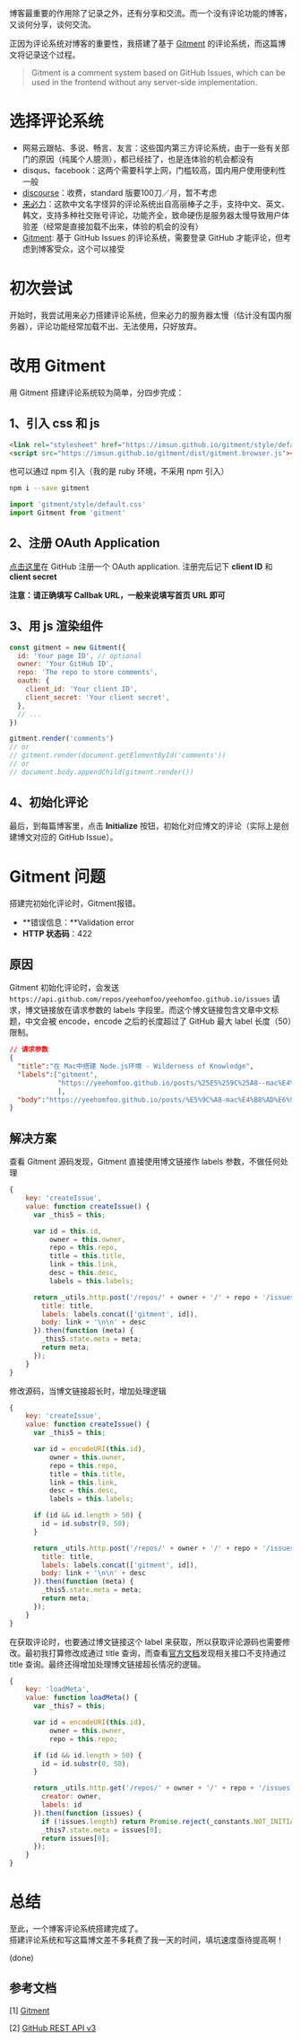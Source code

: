 博客最重要的作用除了记录之外，还有分享和交流。而一个没有评论功能的博客，又谈何分享，谈何交流。  

正因为评论系统对博客的重要性，我搭建了基于 [Gitment](https://github.com/imsun/gitment) 的评论系统，而这篇博文将记录这个过程。

> Gitment is a comment system based on GitHub Issues, which can be used in the frontend without any server-side implementation.

# 选择评论系统

* 网易云跟帖、多说、畅言、友言：这些国内第三方评论系统，由于一些有关部门的原因（纯属个人臆测），都已经挂了，也是连体验的机会都没有
* disqus、facebook：这两个需要科学上网，门槛较高，国内用户使用便利性一般
* [discourse](https://www.discourse.org/)：收费，standard 版要100刀／月，暂不考虑
* [来必力](https://livere.com/)：这款中文名字怪异的评论系统出自高丽棒子之手，支持中文、英文、韩文，支持多种社交账号评论，功能齐全，致命硬伤是服务器太慢导致用户体验差（经常是直接加载不出来，体验的机会的没有）
* [Gitment](https://github.com/imsun/gitment): 基于 GitHub Issues 的评论系统，需要登录 GitHub 才能评论，但考虑到博客受众，这个可以接受

# 初次尝试

开始时，我尝试用来必力搭建评论系统，但来必力的服务器太慢（估计没有国内服务器），评论功能经常加载不出、无法使用，只好放弃。

# 改用 Gitment

用 Gitment 搭建评论系统较为简单，分四步完成：

## 1、引入 css 和 js

```html
<link rel="stylesheet" href="https://imsun.github.io/gitment/style/default.css">
<script src="https://imsun.github.io/gitment/dist/gitment.browser.js"></script>
```

也可以通过 npm 引入（我的是 ruby 环境，不采用 npm 引入）

```bash
npm i --save gitment
```

```js
import 'gitment/style/default.css'
import Gitment from 'gitment'
```

## 2、注册 OAuth Application

[点击这里](https://github.com/settings/applications/new)在 GitHub 注册一个 OAuth application. 注册完后记下 __client ID__ 和 __client secret__

__注意：请正确填写 Callbak URL，一般来说填写首页 URL 即可__

## 3、用 js 渲染组件

```js
const gitment = new Gitment({
  id: 'Your page ID', // optional
  owner: 'Your GitHub ID',
  repo: 'The repo to store comments',
  oauth: {
    client_id: 'Your client ID',
    client_secret: 'Your client secret',
  },
  // ...
})

gitment.render('comments')
// or
// gitment.render(document.getElementById('comments'))
// or
// document.body.appendChild(gitment.render())
```

## 4、初始化评论

最后，到每篇博客里，点击 __Initialize__ 按钮，初始化对应博文的评论（实际上是创建博文对应的 GitHub Issue）。

# Gitment 问题

搭建完初始化评论时，Gitment报错。  

* **错误信息：**Validation error
* **HTTP 状态码**：422

## 原因

Gitment 初始化评论时，会发送 `https://api.github.com/repos/yeehomfoo/yeehomfoo.github.io/issues` 请求，博文链接放在请求参数的 labels 字段里。而这个博文链接包含文章中文标题，中文会被 encode，encode 之后的长度超过了 GitHub 最大 label 长度（50）限制。

```json
// 请求参数
{
  "title":"在 Mac中搭建 Node.js环境 - Wilderness of Knowledge",
  "labels":["gitment",
            "https://yeehomfoo.github.io/posts/%25E5%259C%25A8--mac%E4%B8%AD%E6%90%AD%E5%BB%BA-node.js%E7%8E%AF%E5%A2%83/"
            ],
  "body":"https://yeehomfoo.github.io/posts/%E5%9C%A8-mac%E4%B8%AD%E6%90%AD%E5%BB%BA-node.js%E7%8E%AF%E5%A2%83/\n\n"
}

```

## 解决方案

查看 Gitment 源码发现，Gitment 直接使用博文链接作 labels 参数，不做任何处理

```js
{
    key: 'createIssue',
    value: function createIssue() {
      var _this5 = this;

      var id = this.id,
          owner = this.owner,
          repo = this.repo,
          title = this.title,
          link = this.link,
          desc = this.desc,
          labels = this.labels;

      return _utils.http.post('/repos/' + owner + '/' + repo + '/issues', {
        title: title,
        labels: labels.concat(['gitment', id]),
        body: link + '\n\n' + desc
      }).then(function (meta) {
        _this5.state.meta = meta;
        return meta;
      });
    }
}
```

修改源码，当博文链接超长时，增加处理逻辑

```js
{
    key: 'createIssue',
    value: function createIssue() {
      var _this5 = this;

      var id = encodeURI(this.id),
          owner = this.owner,
          repo = this.repo,
          title = this.title,
          link = this.link,
          desc = this.desc,
          labels = this.labels;

      if (id && id.length > 50) {
        id = id.substr(0, 50);
      }

      return _utils.http.post('/repos/' + owner + '/' + repo + '/issues', {
        title: title,
        labels: labels.concat(['gitment', id]),
        body: link + '\n\n' + desc
      }).then(function (meta) {
        _this5.state.meta = meta;
        return meta;
      });
    }
}
```

在获取评论时，也要通过博文链接这个 label 来获取，所以获取评论源码也需要修改。最初我打算修改成通过 title 查询，而查看[官方文档](https://developer.github.com/v3/issues/#list-issues-for-a-repository)发现相关接口不支持通过 title 查询。最终还得增加处理博文链接超长情况的逻辑。

```js
{
    key: 'loadMeta',
    value: function loadMeta() {
      var _this7 = this;

      var id = encodeURI(this.id),
          owner = this.owner,
          repo = this.repo;

      if (id && id.length > 50) {
        id = id.substr(0, 50);
      }

      return _utils.http.get('/repos/' + owner + '/' + repo + '/issues', {
        creator: owner,
        labels: id
      }).then(function (issues) {
        if (!issues.length) return Promise.reject(_constants.NOT_INITIALIZED_ERROR);
        _this7.state.meta = issues[0];
        return issues[0];
      });
    }
}
```

# 总结

至此，一个博客评论系统搭建完成了。  
搭建评论系统和写这篇博文差不多耗费了我一天的时间，填坑速度亟待提高啊！

(done)

## 参考文档

[1] [Gitment](https://github.com/imsun/gitment)

[2] [GitHub REST API v3](https://developer.github.com/v3/)
